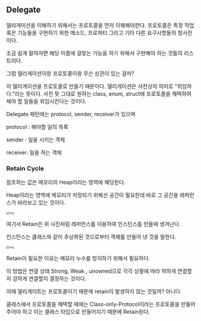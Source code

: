 ## Delegate

델리게이션을 이해하기 위해서는 프로토콜을 먼저 이해해야한다. 프로토콜은 특정 작업 혹은 기능들을 구현하기 위한 메소드, 프로퍼티 그리고 기타 다른 요구사항들의 청사진이다. 

조금 쉽게 말하자면 해당 이름에 걸맞는 기능을 하기 위해서 구현해야 하는 것들의 리스트이다. 



그럼 델리게이션이랑 프로토콜이랑 무슨 상관이 있는 걸까? 

이 델리게이션을 프로토콜로 만들기 때문이다. 델리게이션은 사전상의 의미로 "위임하다."라는 뜻이다. 사전 뜻 그대로 원하는 class, enum, struct에 프로토콜을 채택하여 해야 할 일들을 위임시킨다는 것이다. 

Delegate 패턴에는 protocol, sender, receiver가 있으며 

protocol : 해야할 일의 목록

sender : 일을 시키는 객체

receiver: 일을 하는 객체



### Retain Cycle

참조하는 값은 메모리의 Heap이라는 영역에 해당된다. 

Heap이라는 영역에 메모리가 저장되기 위해선 공간이 필요한데 바로 그 공간을 레퍼런스가 바라보고 있는 것이다.

<img src="https://blog.kakaocdn.net/dn/drOpsX/btqON8au8dV/x6nxnWdWbq4wjey67G5IJ0/img.png" alt="img" style="zoom:50%;" />

여기서 Retain은 위 사진처럼 레퍼런스를 이용하여 인스턴스를 만들때 생겨난다. 

인스턴스는 클래스와 같이 추상화된 것으로부터 객체를 만들어 낸 것을 말한다. 

<img src="https://blog.kakaocdn.net/dn/bC4uAu/btqOzAGG8HE/4KmPFU9ki5mD9Pxp632BM1/img.png" alt="img" style="zoom:50%;" />

Retain이 필요한 이유는 메모리 누수를 방지하기 위해서 필요하다. 

이 방법은 연결 상태 Strong, Weak , unowned으로 각각 상황에 따라 약하게 연결할지 강하게 연결할지 결정하는 것이다. 



이때 델리게이트는 프로토콜이기 때문에 retain이 발생하지 않는 것일까? 아니다

클래스에서 프로토콜을 채택할 때에는 Class-only-Protocol이라는 프로토콜을 만들어주어야 하고 이는 클래스 타입으로 만들어지기 때문에 Retain된다.

